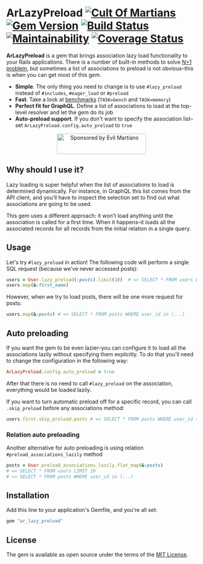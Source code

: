 # ArLazyPreload [![Cult Of Martians](http://cultofmartians.com/assets/badges/badge.svg)](https://cultofmartians.com/tasks/activerecord-lazy-preload.html) [![Gem Version](https://badge.fury.io/rb/ar_lazy_preload.svg)](https://rubygems.org/gems/ar_lazy_preload) [![Build Status](https://travis-ci.org/DmitryTsepelev/ar_lazy_preload.svg?branch=master)](https://travis-ci.org/DmitryTsepelev/ar_lazy_preload) [![Maintainability](https://api.codeclimate.com/v1/badges/00d04595661820dfba80/maintainability)](https://codeclimate.com/github/DmitryTsepelev/ar_lazy_preload/maintainability) [![Coverage Status](https://coveralls.io/repos/github/DmitryTsepelev/ar_lazy_preload/badge.svg?branch=master)](https://coveralls.io/github/DmitryTsepelev/ar_lazy_preload?branch=master)

**ArLazyPreload** is a gem that brings association lazy load functionality to your Rails applications. There is a number of built-in methods to solve [N+1 problem](https://guides.rubyonrails.org/active_record_querying.html#eager-loading-associations), but sometimes a list of associations to preload is not obvious–this is when you can get most of this gem.

- **Simple**. The only thing you need to change is to use `#lazy_preload` instead of `#includes`, `#eager_load` or `#preload`
- **Fast**. Take a look at [benchmarks](https://travis-ci.org/DmitryTsepelev/ar_lazy_preload) (`TASK=bench` and `TASK=memory`)
- **Perfect fit for GraphQL**. Define a list of associations to load at the top-level resolver and let the gem do its job
- **Auto-preload support**. If you don't want to specify the association list–set `ArLazyPreload.config.auto_preload` to `true`

<p align="center">
  <a href="https://evilmartians.com/?utm_source=ar_lazy_preload">
    <img src="https://evilmartians.com/badges/sponsored-by-evil-martians.svg" alt="Sponsored by Evil Martians" width="236" height="54">
  </a>
</p>

## Why should I use it?

Lazy loading is super helpful when the list of associations to load is determined dynamically. For instance, in GraphQL this list comes from the API client, and you'll have to inspect the selection set to find out what associations are going to be used.

This gem uses a different approach: it won't load anything until the association is called for a first time. When it happens–it loads all the associated records for all records from the initial relation in a single query.

## Usage

Let's try `#lazy_preload` in action! The following code will perform a single SQL request (because we've never accessed posts):

```ruby
users = User.lazy_preload(:posts).limit(10)  # => SELECT * FROM users LIMIT 10
users.map(&:first_name)
```

However, when we try to load posts, there will be one more request for posts:

```ruby
users.map(&:posts) # => SELECT * FROM posts WHERE user_id in (...)
```

## Auto preloading

If you want the gem to be even lazier–you can configure it to load all the associations lazily without specifying them explicitly. To do that you'll need to change the configuration in the following way:

```ruby
ArLazyPreload.config.auto_preload = true
```

After that there is no need to call `#lazy_preload` on the association, everything would be loaded lazily.

If you want to turn automatic preload off for a specific record, you can call `.skip_preload` before any associations method:

```ruby
users.first.skip_preload.posts # => SELECT * FROM posts WHERE user_id = ?
```

### Relation auto preloading

Another alternative for auto preloading is using relation `#preload_associations_lazily` method

```ruby
posts = User.preload_associations_lazily.flat_map(&:posts)
# => SELECT * FROM users LIMIT 10
# => SELECT * FROM posts WHERE user_id in (...)
```

## Installation

Add this line to your application's Gemfile, and you're all set:

```ruby
gem "ar_lazy_preload"
```

## License

The gem is available as open source under the terms of the [MIT License](https://opensource.org/licenses/MIT).
